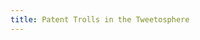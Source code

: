 ```yaml
---
title: Patent Trolls in the Tweetosphere
---
```


<link href='css/metricsgraphics.css' rel='stylesheet' type='text/css'>
<script src='https://ajax.googleapis.com/ajax/libs/jquery/1.11.1/jquery.min.js'></script>
<script src='https://cdnjs.cloudflare.com/ajax/libs/d3/3.4.11/d3.min.js' charset='utf-8'></script>
<script src='js/metricsgraphics.min.js'></script>
<script src='js/main.js'></script>


<xmp theme="journal" style="display:none;">

Patent Trolls in the Tweetosphere
=================================


Twitter Keyword Mentions 
------------------------
The figures below show a year-by-year breakdown of twitter mentions of particular keywords, as articulated by each graphic's respective legend. The sample size of each graphic is the entirety of the Twitter corpus for each graphic's respective year.


From the figure we see gradual inreases in the mentions of terms relating to patent trolls or patent assertion entities over time, which may correspond to the increasing popularity and user base of Twitter. However, we see significant spikes in mentions for the term "pae", or patent assertion entity, which occurs around the end of the first quarter of 2013. The trend dies down to a regular level by the end of the year but spikes again to the highest point in mid 2014. This correlates almost exactly with the Alice Corp vs CLS Bank Supreme Court case which many of the major technology companies were eager and actively urging to have heard by the Supreme Court. The case was argued in March of 2014 and decided in June. 


The Alice Corp case was highly anticipated by major players in the technology and software industry, as well as lawyers involved in patent litigation, and preliminary studies have shown a decrease in patent lawsuits since the ruling. It may be too early to tell if this case was the main cause of the decline but the ruling was significant enough to believe that it may be shifting the tactics of many "patent trolls" as more dubious software patents are likely to be covering unpatentable ideas and processes. This, along with increased publicity as shown by the Twitter mention proxy we present in the figures, will change the rate at which companies settle lawsuits or choose to fight them in court. 


We've also included important dates in the patent troll world over the last 5 years. Each landmark is denoted by a vertical line in the graph with a number associated with that line. The numbers correspond to the table at the end of this section. We've also made availabe the text and author info of the 10 most relevant tweets from the day of each prominent spike in mentions (over all 5 years) in the form of a `.json` file, which can be found [here](https://github.com/WillChilds-Klein/cpsc183-final/blob/master/data/spike_tweets_authors-CLEAN.json).


<div class='container' style='width: 1200px'>
    <div id='mentions1-2010'></div>
    <div id='mentions1-2010_legend'></div>
    <div id='mentions1-2011'></div>
    <div id='mentions1-2011_legend'></div>
    <div id='mentions1-2012'></div>
    <div id='mentions1-2012_legend'></div>
    <div id='mentions1-2013'></div>
    <div id='mentions1-2013_legend'></div>
    <div id='mentions1-2014'></div>
    <div id='mentions1-2014_legend'></div>
</div>


1. ["Nintendo defeats notorious patent troll after two-year legal battle"][1]
1. ["Microsoft Co-Founder Launches Patent War"][2]
1. [Lodsys Group Launches blog][3]
1. ["Patent Troll Says Anyone Using WiFi Infringes; Won't Sue Individuals 'At This Stage'"][4]
1. ["Patent troll claims ownership of interactive Web—and might win"][5]
1. ["Apple’s Siri, Google’s Voice Recognition Technology Targeted By Patent Troll"][6]
1. ["World’s biggest patent troll saves Kodak from bankruptcy"][7]
1. ["How Newegg crushed the 'shopping cart' patent and saved online retail"][8]
1. ["Podcasting Community Faces Patent Troll Threat; EFF Wants to Help"][9]
1. ["Why Rackspace Is Suing The Most Notorious Patent Troll In America"][10]
1. ["Angry entrepreneur replies to patent troll with racketeering lawsuit"][11]
1. ["House Passes Anti-Patent Troll Bill, Sends to Senate"][12]
1. ["The Good, the Bad, and the Ugly of Adam Carolla’s Settlement with the Podcasting Troll"][13]
1. ["Patent troll gives up, can’t defend 'matchmaking' patent under new law"][14]


[1]: http://www.infendo.com/nintendo-defeats-notorious-patent-troll-after-two-year-legal-battle/
[2]: http://www.wsj.com/news/articles/SB10001424052748703294904575385241453119382
[3]: http://www.lodsys.com/blog.html
[4]: https://www.techdirt.com/blog/wireless/articles/20111001/00365416161/patent-troll-says-anyone-using-wifi-infringes-wont-sue-individuals-this-stage.shtml
[5]: http://arstechnica.com/tech-policy/2012/02/patent-troll-claims-ownership-of-interactive-weband-might-win/
[6]: http://techcrunch.com/2012/10/03/apples-siri-googles-voice-recognition-technology-targeted-by-patent-troll/
[7]: http://arstechnica.com/tech-policy/2012/12/worlds-biggest-patent-troll-saves-kodak-from-bankruptcy/
[8]: http://arstechnica.com/tech-policy/2013/01/how-newegg-crushed-the-shopping-cart-patent-and-saved-online-retail/
[9]: https://www.eff.org/deeplinks/2013/02/podcasting-community-faces-patent-troll-threat-eff-wants-help
[10]: http://www.rackspace.com/blog/why-rackspace-sued-the-most-notorious-patent-troll-in-america/
[11]: http://arstechnica.com/tech-policy/2013/09/angry-entrepreneur-replies-to-patent-troll-with-racketeering-lawsuit/
[12]: http://www.entrepreneur.com/article/230258
[13]: https://www.eff.org/deeplinks/2014/08/good-bad-and-ugly-adam-carollas-settlement-podcasting-troll
[14]: http://arstechnica.com/tech-policy/2014/09/lumen-view-gives-up-on-matchmaking-patent-cant-defend-it-under-new-law/


---


Court Jurisdiction and Patent Lawsuits
--------------------------------------
From the analysis of patent lawsuits from 2010 to 2012 we discovered that there are about 10 primary entities that bring the majority of lawsuits, and these are heard, for the most part, in three court districts. Texas is the leading district in both years, with Delaware and California close behind. These three combine for 50% of all lawsuits in 2010 and then increased to 71% in 2012. The top 10 districts all saw increase in the overall number of lawsuits from 1483 in 2010, to 3787 in 2012. This is a dramatic increase in number that some researchers have argued is the result of new legislation that prohibits multiple defendents per lawsuit, meaning an individual suit must be filed for each person or entity implicated in the lawsuit.


Patent holding companies increased the most lawsuits of all eight categories described by the authors of the study, from 290 in 2010 to an astonishing 1728 in 2012. This category contains many of the entities described as "patent trolls" and the data show why their notoriety is on the rise. 


The data used for this section was gathered and made public as part of an academic study of non-practicing entities conducted by Christopher A. Cotropia, Jay P. Kesan, and David L. Schwartz. The website for their project can be found [here](http://npedata.com/), and the .csv files of their findings which we used can be found [here](https://github.com/WillChilds-Klein/cpsc183-final/tree/master/data/npe-data-project)



2010
----
| Patentee Category                          |E.D. Tex.  |D. Del.    |C.D. Cal.  |N.D. Cal.  |N.D. Ill.  |D.N.J.     |S.D.N.Y.   |D. Mass.   |M.D. Fla.  |D. Minn.   |Grand Total   |
| ------------------------------------------ | --------- | --------- | --------- | --------- | --------- | --------- | --------- | --------- | --------- | --------- | ------------ |
|6. Operating company                        |94         |190        |130        |103        |111        |125        |71         |55         |44         |52         |975           |
|5. Patent holding company                   |120        |40         |30         |23         |35         |9          |14         |3          |15         |1          |290           |
|2. Individual/family trust                  |21         |2          |21         |10         |4          |4          |5          |7          |4          |3          |81            |
|3. Large aggregator                         |20         |7          |1          |5          |3          |1          |2          |           |           |           |39            |
|4. Failed operating company/failed start-up |13         |2          |1          |9          |7          |           |1          |           |           |           |33            |
|8. Technology development company           |5          |5          |3          |10         |2          |1          |2          |1          |           |           |29            |
|7. IP Holding company of operating company  |4          |3          |3          |7          |           |1          |           |           |           |4          |22            |
|1. University/College                       |4          |2          |1          |2          |1          |1          |           |2          |           |           |13            |
|**Grand Total**                             |282        |251        |190        |169        |163        |142        |95         |68         |63         |60         |1483          |


| Patentee Category                          |E.D. Tex.  |D. Del.    |C.D. Cal.  |N.D. Cal.  |N.D. Ill.  |D.N.J.     |S.D.N.Y.   |D. Mass.   |M.D. Fla.  |D. Minn.   |
| ------------------------------------------ | --------- | --------- | --------- | --------- | --------- | --------- | --------- | --------- | --------- | --------- |
|6. Operating company                        |10%        |19%        |13%        |11%        |11%        |13%        |7%         |6%         |5%         |5%         |
|5. Patent holding company                   |41%        |14%        |10%        |8%         |12%        |3%         |5%         |1%         |5%         |0%         |
|2. Individual/family trust                  |26%        |2%         |26%        |12%        |5%         |5%         |6%         |9%         |5%         |4%         |
|3. Large aggregator                         |51%        |18%        |3%         |13%        |8%         |3%         |5%         |0%         |0%         |0%         |
|4. Failed operating company/failed start-up |39%        |6%         |3%         |27%        |21%        |0%         |3%         |0%         |0%         |0%         |
|8. Technology development company           |17%        |17%        |10%        |34%        |7%         |3%         |7%         |3%         |0%         |0%         |
|7. IP Holding company of operating company  |18%        |14%        |14%        |32%        |0%         |5%         |0%         |0%         |0%         |18%        |
|1. University/College                       |31%        |15%        |8%         |15%        |8%         |8%         |0%         |15%        |0%         |0%         |
|**Grand Total**                             |19%        |17%        |13%        |11%        |11%        |10%        |6%         |5%         |4%         |4%         |


<br>
2012
----
| Patentee Category                          |E.D. Tex.  |D. Del.    |C.D. Cal.  |N.D. Cal.  |N.D. Ill.  |D.N.J.     |S.D. Cal.  |S.D. Fla.  |S.D.N.Y.   |E.D. Va.   |Grand Total |
| ------------------------------------------ | --------- | --------- | --------- | --------- | --------- | --------- | --------- | --------- | --------- | --------- | ---------- |
|5. Patent holding company                   |719        |520        |168        |86         |65         |26         |5          |93         |11         |35         |1728        |
|6. Operating company                        |212        |305        |200        |112        |89         |107        |104        |29         |99         |36         |1293        |
|2. Individual/family trust                  |122        |35         |35         |19         |19         |4          |8          |1          |8          |7          |258         |
|3. Large aggregator                         |50         |46         |52         |20         |43         |4          |13         |5          |11         |           |244         |
|4. Failed operating company/failed start-up |121        |23         |2          |9          |           |           |1          |           |1          |1          |158         |
|8. Technology development company           |5          |44         |1          |10         |           |           |1          |           |           |6          |67          |
|1. University/College                       |5          |1          |           |2          |6          |4          |1          |3          |           |           |22          |
|7. IP Holding company of operating company  |1          |10         |4          |           |           |           |2          |           |           |           |17          |
|**Grand Total**                             |1235       |984        |462        |258        |222        |145        |135        |131        |130        |85         |3787        |


| Patentee Category                          |E.D. Tex.  |D. Del.    |C.D. Cal.  |N.D. Cal.  |N.D. Ill.  |D.N.J.     |S.D. Cal.  |S.D. Fla.  |S.D.N.Y.   |E.D. Va.   |
| ------------------------------------------ | --------- | --------- | --------- | --------- | --------- | --------- | --------- | --------- | --------- | --------- |
|5. Patent holding company                   |42%        |30%        |10%        |5%         |4%         |2%         |0%         |5%         |1%         |2%         |
|6. Operating company                        |16%        |24%        |15%        |9%         |7%         |8%         |8%         |2%         |8%         |3%         |
|2. Individual/family trust                  |47%        |14%        |14%        |7%         |7%         |2%         |3%         |0%         |3%         |3%         |
|3. Large aggregator                         |20%        |19%        |21%        |8%         |18%        |2%         |5%         |2%         |5%         |0%         |
|4. Failed operating company/failed start-up |77%        |15%        |1%         |6%         |0%         |0%         |1%         |0%         |1%         |1%         |
|8. Technology development company           |7%         |66%        |1%         |15%        |0%         |0%         |1%         |0%         |0%         |9%         |
|1. University/College                       |23%        |5%         |0%         |9%         |27%        |18%        |5%         |14%        |0%         |0%         |
|7. IP Holding company of operating company  |6%         |59%        |24%        |0%         |0%         |0%         |12%        |0%         |0%         |0%         |
|**Grand Total**                             |33%        |26%        |12%        |7%         |6%         |4%         |4%         |3%         |3%         |2%         |

<br>
---
<br>

Twitter Keyword Mentions by State (2010 - 2014)
-----------------------------------------------
This is a breakdown of total keyword mentions ("patent troll" OR "#patenttroll" OR "patent monitization entity", all case-insensitive) over the last 5 years. Again, this data is from the Twitter Firehose API, so it is representative of ALL tweets between 2010 and the time of this post's writing (12/21/14).


<div class='container' style='width: 1200px'>
    <div id='mentions-by-state'></div>
</div>


---


Twitter Keyword Sentiment by Year (2010 - 2014)
-----------------------------------------------
The following graphics show a year-by-year breakdown of sentiment for each of 4 keyword sets, as articulated by the graphics' respective legends. Topsy (the API we used to gather the data) calculates sentiment as a normalized score on the interval [0,100], with 0 being least favorable and 100 being most favorable. The score is calculated based on incidences of connotation-bearing words within the tweets ("awesome" = favorable, "annoying" = unfavorable, etc.). The same set of landmark events in the patent troll timeline which were used in the "mentions" section have been added to this set of graphics as well for reference and orientation.


<div class='container' style='width: 1200px'>
    <div id='sentiment-2010'></div>
    <div id='sentiment-2010_legend'></div>
    <div id='sentiment-2011'></div>
    <div id='sentiment-2011_legend'></div>
    <div id='sentiment-2012'></div>
    <div id='sentiment-2012_legend'></div>
    <div id='sentiment-2013'></div>
    <div id='sentiment-2013_legend'></div>
    <div id='sentiment-2014'></div>
    <div id='sentiment-2014_legend'></div>
</div>


---


Tools
-----
We gathered the data for this project using [pytopsy](https://github.com/WillChilds-Klein/cpsc183-final/tree/master/pytopsy), an original package built by [Will Childs-Klein](http://will.childs-kle.in) on top of standard [python](https://www.python.org/) and Kenneth Reitz's [Requests](http://docs.python-requests.org/en/latest/) package, to facilitate and automate querying [Topsy's REST API](http://api.topsy.com/doc/resources/) (which is in turn built on top of [Twitter's Firehose API](https://dev.twitter.com/streaming/firehose)) as well as cleaning the query results for display. We display our findings using Mozilla's fantastic [metricsgraphicsjs](http://metricsgraphicsjs.org/) library, which is built on top of d3. This page has been prettified courtesy of [strapdownjs](http://strapdownjs.com/), and is written almost entirely in [markdown](https://help.github.com/articles/github-flavored-markdown/). 


All code and data can be found on the project's GitHub [repository](https://github.com/WillChilds-Klein/cpsc183-final).

</xmp>

<script src="http://strapdownjs.com/v/0.2/strapdown.js"></script>
